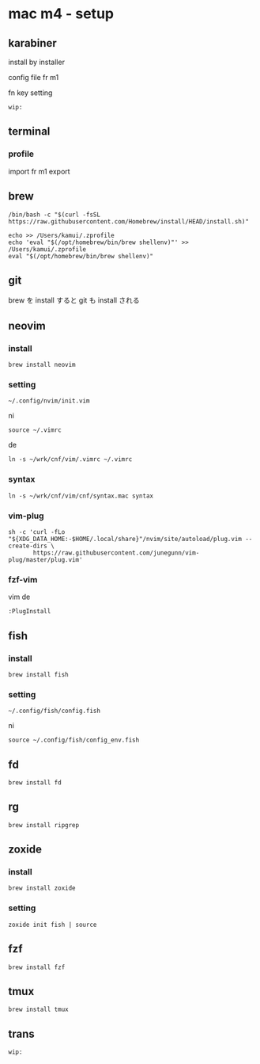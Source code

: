 
# mac m4  -  setup


## karabiner

install by installer

config file fr m1

fn key setting

```
wip:
```


## terminal

### profile

import fr m1 export


## brew

```
/bin/bash -c "$(curl -fsSL https://raw.githubusercontent.com/Homebrew/install/HEAD/install.sh)"
```

```
echo >> /Users/kamui/.zprofile
echo 'eval "$(/opt/homebrew/bin/brew shellenv)"' >> /Users/kamui/.zprofile
eval "$(/opt/homebrew/bin/brew shellenv)"
```


## git

brew を install すると
git  も install される


## neovim

### install

```
brew install neovim
```

### setting

```
~/.config/nvim/init.vim
```

ni

```
source ~/.vimrc
```

de

```
ln -s ~/wrk/cnf/vim/.vimrc ~/.vimrc
```

### syntax

```
ln -s ~/wrk/cnf/vim/cnf/syntax.mac syntax
```


### vim-plug

```
sh -c 'curl -fLo "${XDG_DATA_HOME:-$HOME/.local/share}"/nvim/site/autoload/plug.vim --create-dirs \
       https://raw.githubusercontent.com/junegunn/vim-plug/master/plug.vim'
```


### fzf-vim

vim de

```
:PlugInstall
```


## fish

### install

```
brew install fish
```

### setting

```
~/.config/fish/config.fish
```

ni

```
source ~/.config/fish/config_env.fish
```


## fd

```
brew install fd
```


## rg

```
brew install ripgrep
```


## zoxide

### install

```
brew install zoxide
```

### setting

```
zoxide init fish | source
```


## fzf

```
brew install fzf
```


## tmux

```
brew install tmux
```


## trans

```
wip:
```



